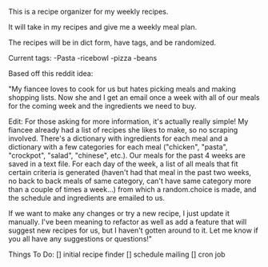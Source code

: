 This is a recipe organizer for my weekly recipes.

It will take in my recipes and give me a weekly meal plan.

The recipes will be in dict form, have tags, and be randomized.

Current tags:
-Pasta
-ricebowl
-pizza
-beans

Based off this reddit idea:

"My fiancee loves to cook for us but hates picking meals and making shopping lists. Now she and I get an email once a week with all of our meals for the coming week and the ingredients we need to buy.

Edit: For those asking for more information, it's actually really simple! My fiancee already had a list of recipes she likes to make, so no scraping involved. There's a dictionary with ingredients for each meal and a dictionary with a few categories for each meal ("chicken", "pasta", "crockpot", "salad", "chinese", etc.). Our meals for the past 4 weeks are saved in a text file. For each day of the week, a list of all meals that fit certain criteria is generated (haven't had that meal in the past two weeks, no back to back meals of same category, can't have same category more than a couple of times a week...) from which a random.choice is made, and the schedule and ingredients are emailed to us.

If we want to make any changes or try a new recipe, I just update it manually. I've been meaning to refactor as well as add a feature that will suggest new recipes for us, but I haven't gotten around to it. Let me know if you all have any suggestions or questions!"

Things To Do:
[] initial recipe finder
[] schedule mailing
[] cron job
